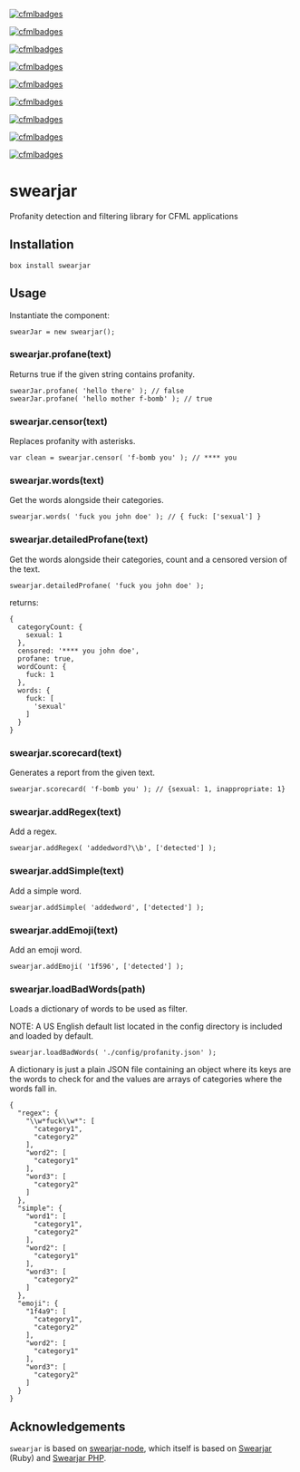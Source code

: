 [![cfmlbadges](https://cfmlbadges.monkehworks.com/images/badges/available-on-forgebox.svg)](https://cfmlbadges.monkehworks.com)

[![cfmlbadges](https://cfmlbadges.monkehworks.com/images/badges/compatibility-lucee-45.svg)](https://cfmlbadges.monkehworks.com)

[![cfmlbadges](https://cfmlbadges.monkehworks.com/images/badges/compatibility-lucee-5.svg)](https://cfmlbadges.monkehworks.com)

[![cfmlbadges](https://cfmlbadges.monkehworks.com/images/badges/compatibility-coldfusion-2018.svg)](https://cfmlbadges.monkehworks.com)

[![cfmlbadges](https://cfmlbadges.monkehworks.com/images/badges/uses-cfml.svg)](https://cfmlbadges.monkehworks.com)

[![cfmlbadges](https://cfmlbadges.monkehworks.com/images/badges/tested-with-testbox.svg)](https://cfmlbadges.monkehworks.com)

[![cfmlbadges](https://cfmlbadges.monkehworks.com/images/badges/built-with-love.svg)](https://cfmlbadges.monkehworks.com)

[![cfmlbadges](https://cfmlbadges.monkehworks.com/images/badges/kinda-sfw.svg)](https://cfmlbadges.monkehworks.com)

[![cfmlbadges](https://cfmlbadges.monkehworks.com/images/badges/pretty-risque.svg)](https://cfmlbadges.monkehworks.com)

# swearjar

Profanity detection and filtering library for CFML applications

## Installation

    box install swearjar

## Usage

Instantiate the component:

    swearJar = new swearjar();

### swearjar.profane(text)

Returns true if the given string contains profanity.

    swearJar.profane( 'hello there' ); // false
    swearJar.profane( 'hello mother f-bomb' ); // true

### swearjar.censor(text)

Replaces profanity with asterisks.

    var clean = swearjar.censor( 'f-bomb you' ); // **** you

### swearjar.words(text)

Get the words alongside their categories.

    swearjar.words( 'fuck you john doe' ); // { fuck: ['sexual'] }
    
### swearjar.detailedProfane(text)

Get the words alongside their categories, count and a censored version of the text.

    swearjar.detailedProfane( 'fuck you john doe' );

returns:    
```
{
  categoryCount: {
    sexual: 1
  },
  censored: '**** you john doe',
  profane: true,
  wordCount: {
    fuck: 1
  },
  words: {
    fuck: [
      'sexual'
    ]
  }
}
```

### swearjar.scorecard(text)

Generates a report from the given text.

    swearjar.scorecard( 'f-bomb you' ); // {sexual: 1, inappropriate: 1}

### swearjar.addRegex(text)

Add a regex.

    swearjar.addRegex( 'addedword?\\b', ['detected'] );

### swearjar.addSimple(text)

Add a simple word.

    swearjar.addSimple( 'addedword', ['detected'] );

### swearjar.addEmoji(text)

Add an emoji word.

    swearjar.addEmoji( '1f596', ['detected'] );

### swearjar.loadBadWords(path)

Loads a dictionary of words to be used as filter.

NOTE: A US English default list located in the config directory is included and loaded by default.

    swearjar.loadBadWords( './config/profanity.json' );

A dictionary is just a plain JSON file containing an object where its keys are the words to check for and the values are arrays of categories where the words fall in.

```
{
  "regex": {
    "\\w*fuck\\w*": [
      "category1",
      "category2"
    ],
    "word2": [
      "category1"
    ],
    "word3": [
      "category2"
    ]
  },
  "simple": {
    "word1": [
      "category1",
      "category2"
    ],
    "word2": [
      "category1"
    ],
    "word3": [
      "category2"
    ]
  },
  "emoji": {
    "1f4a9": [
      "category1",
      "category2"
    ],
    "word2": [
      "category1"
    ],
    "word3": [
      "category2"
    ]
  }
}
```


## Acknowledgements

`swearjar` is based on [swearjar-node](https://github.com/ahmedengu/swearjar-node), which itself is based on [Swearjar](https://github.com/joshbuddy/swearjar) (Ruby) and [Swearjar PHP](https://github.com/raymondjavaxx/swearjar-php).